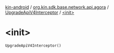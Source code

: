 [kin-android](../../index.md) / [org.kin.sdk.base.network.api.agora](../index.md) / [UpgradeApiV4Interceptor](index.md) / [&lt;init&gt;](./-init-.md)

# &lt;init&gt;

`UpgradeApiV4Interceptor()`